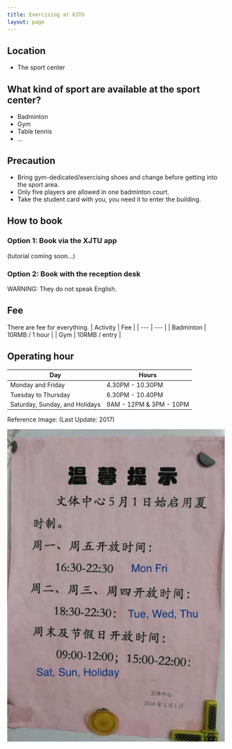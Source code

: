 ```yaml
---
title: Exercising at XJTU 
layout: page
---
```

## Location 
* The sport center


## What kind of sport are available at the sport center? 
* Badminton 
* Gym
* Table tennis
* ... 

## Precaution
* Bring gym-dedicated/exercising shoes and change before getting into the sport area. 
* Only five players are allowed in one badminton court.
* Take the student card with you, you need it to enter the building. 
  
## How to book
### Option 1: Book via the XJTU app 
(tutorial coming soon...)
### Option 2: Book with the reception desk
WARNING: They do not speak English. 

## Fee
There are fee for everything. 
| Activity | Fee | 
| --- | --- | 
| Badminton | 10RMB / 1 hour | 
| Gym | 10RMB / entry | 

## Operating hour
| Day | Hours | 
| --- | --- |
| Monday and Friday | 4.30PM - 10.30PM | 
| Tuesday to Thursday | 6.30PM - 10.40PM | 
| Saturday, Sunday, and Holidays | 9AM - 12PM & 3PM - 10PM | 

Reference Image: (Last Update: 2017)

![XJTU's sport center operating hours](/assets/img/xjtu-sport-center/hours.jpeg)